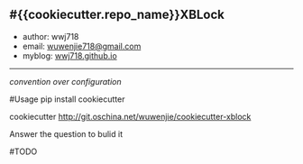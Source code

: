 #{{cookiecutter.repo_name}}XBLock 
---

*  author: wwj718
*  email: <wuwenjie718@gmail.com>
*  myblog: [wwj718.github.io](wwj718.github.io)

---

*convention over configuration*


#Usage
pip install cookiecutter

cookiecutter http://git.oschina.net/wuwenjie/cookiecutter-xblock

Answer the question to bulid it

#TODO